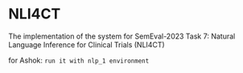 # NLI4CT
The implementation of the system for SemEval-2023 Task 7: Natural Language Inference for Clinical Trials (NLI4CT)


for Ashok: `run it with nlp_1 environment`